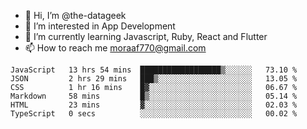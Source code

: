 - 👋 Hi, I’m @the-datageek
- 👀 I’m interested in App Development
- 🌱 I’m currently learning Javascript, Ruby, React and Flutter
- 📫 How to reach me moraaf770@gmail.com

<!---
the-datageek/the-datageek is a ✨ special ✨ repository because its `README.md` (this file) appears on your GitHub profile.
You can click the Preview link to take a look at your changes.
--->
<!--START_SECTION:waka-->

```text
JavaScript   13 hrs 54 mins  ██████████████████▒░░░░░░   73.10 %
JSON         2 hrs 29 mins   ███▒░░░░░░░░░░░░░░░░░░░░░   13.05 %
CSS          1 hr 16 mins    █▓░░░░░░░░░░░░░░░░░░░░░░░   06.67 %
Markdown     58 mins         █▒░░░░░░░░░░░░░░░░░░░░░░░   05.14 %
HTML         23 mins         ▓░░░░░░░░░░░░░░░░░░░░░░░░   02.03 %
TypeScript   0 secs          ░░░░░░░░░░░░░░░░░░░░░░░░░   00.02 %
```

<!--END_SECTION:waka-->
